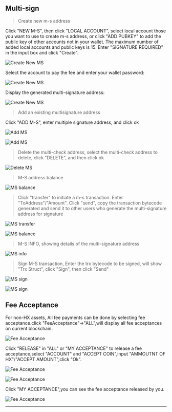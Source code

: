 ## Multi-sign 

> Create new m-s address

Click "NEW M-S", then click "LOCAL ACCOUNT", select local account those you want to use to create m-s address, or click "ADD PUBKEY" to add the public key of other accounts not in your wallet. The maximum number of added local accounts and public keys is 15. Enter "SIGNATURE REQUIRED" in the input box and click "Create".

![Create New MS](/img/wallets/hxindicator/create-new-ms.png)

Select the account to pay the fee and enter your wallet password:

![Create New MS](/img/wallets/hxindicator/create-new-ms1.png)

Display the generated multi-signature address:

![Create New MS](/img/wallets/hxindicator/create-new-ms2.png)

> Add an existing multisignature address

Click "ADD M-S", enter multiple signature address, and click ok

![Add MS](/img/wallets/hxindicator/add-ms.png)

![Add MS](/img/wallets/hxindicator/add-ms1.png)

> Delete the multi-check address, select the multi-check address to delete, click "DELETE", and then click ok

![Delete MS](/img/wallets/hxindicator/ms-delete.png)

> M-S address balance

![MS balance](/img/wallets/hxindicator/ms-balance.png)

> Click "transfer" to initiate a m-s transaction. Enter "ToAddress"/"Amount". Click "send", copy the transaction bytecode generated and send it to other users who generate the multi-signature address for signature

![MS transfer](/img/wallets/hxindicator/ms-transfer.png)

![MS balance](/img/wallets/hxindicator/ms-transfer1.png)

> M-S INFO, showing details of the multi-signature address

![MS info](/img/wallets/hxindicator/ms-info.png)

> Sign M-S transaction, Enter the trx bytecode to be signed, will show "Trx Struct", click "Sign", then click "Send"

![MS sign](/img/wallets/hxindicator/ms-sign.png)

![MS sign](/img/wallets/hxindicator/ms-sign1.png)

## Fee Acceptance

For non-HX assets, All fee payments can be done by selecting fee acceptance.click "FeeAcceptance"->"ALL",will display all fee acceptances on current blockchain.

![Fee Acceptance](/img/wallets/hxindicator/fee-acceptance.png)

Click "RELEASE" in "ALL" or "MY ACCEPTANCE" to release a fee acceptance,select "ACCOUNT" and "ACCEPT COIN",input "AMMOUTNT OF HX"/"ACCEPT AMOUNT",click "Ok".

![Fee Acceptance](/img/wallets/hxindicator/fee-acceptance-release.png)

![Fee Acceptance](/img/wallets/hxindicator/fee-acceptance-release1.png)

Click "MY ACCEPTANCE",you can see the fee acceptance released by you.

![Fee Acceptance](/img/wallets/hxindicator/fee-acceptance-my.png)

---
